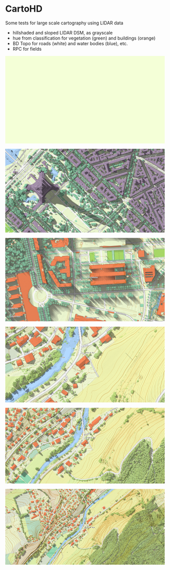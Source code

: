 # CartoHD

Some tests for large scale cartography using LIDAR data

- hillshaded and sloped LIDAR DSM, as grayscale
- hue from classification for vegetation (green) and buildings (orange)
- BD Topo for roads (white) and water bodies (blue), etc.
- RPC for fields

![map with LIDAR data](/img/arcon/anim.gif)

![map with LIDAR data](/img/misc/ch_mars.png)

![map with LIDAR data](/img/misc/ensg.png)

![map with LIDAR data](/img/arcon/1000.png)

![map with LIDAR data](/img/arcon/2000.png)

![map with LIDAR data](/img/arcon/4000.png)

